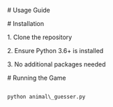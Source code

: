 \# Usage Guide



\# Installation

1\. Clone the repository

2\. Ensure Python 3.6+ is installed

3\. No additional packages needed



\# Running the Game

```

python animal\_guesser.py

```

